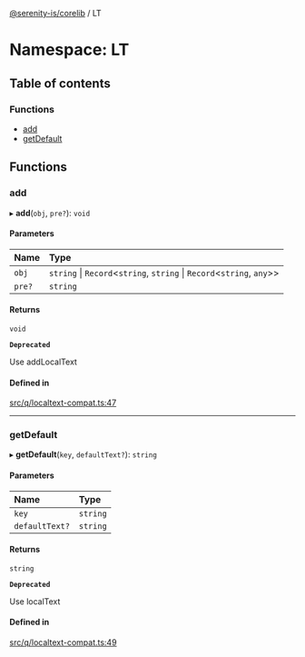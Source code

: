[@serenity-is/corelib](../README.md) / LT

# Namespace: LT

## Table of contents

### Functions

- [add](LT.md#add)
- [getDefault](LT.md#getdefault)

## Functions

### add

▸ **add**(`obj`, `pre?`): `void`

#### Parameters

| Name | Type |
| :------ | :------ |
| `obj` | `string` \| `Record`\<`string`, `string` \| `Record`\<`string`, `any`\>\> |
| `pre?` | `string` |

#### Returns

`void`

**`Deprecated`**

Use addLocalText

#### Defined in

[src/q/localtext-compat.ts:47](https://github.com/serenity-is/serenity/blob/master/packages/corelib/src/q/localtext-compat.ts#L47)

___

### getDefault

▸ **getDefault**(`key`, `defaultText?`): `string`

#### Parameters

| Name | Type |
| :------ | :------ |
| `key` | `string` |
| `defaultText?` | `string` |

#### Returns

`string`

**`Deprecated`**

Use localText

#### Defined in

[src/q/localtext-compat.ts:49](https://github.com/serenity-is/serenity/blob/master/packages/corelib/src/q/localtext-compat.ts#L49)

